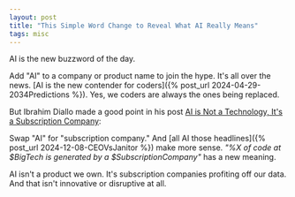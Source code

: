 ```yaml
---
layout: post
title: "This Simple Word Change to Reveal What AI Really Means"
tags: misc
---
```


AI is the new buzzword of the day.

Add "AI" to a company or product name to join the hype. It's all over the news. [AI is the new contender for coders]({% post_url 2024-04-29-2034Predictions %}). Yes, we coders are always the ones being replaced.

But Ibrahim Diallo made a good point in his post [AI is Not a Technology, It's a Subscription Company](https://idiallo.com/blog/ai-is-a-subscription-company):

Swap "AI" for "subscription company." And [all AI those headlines]({% post_url 2024-12-08-CEOVsJanitor %}) make more sense. _"%X of code at $BigTech is generated by a $SubscriptionCompany"_ has a new meaning.

AI isn't a product we own. It's subscription companies profiting off our data. And that isn't innovative or disruptive at all.
